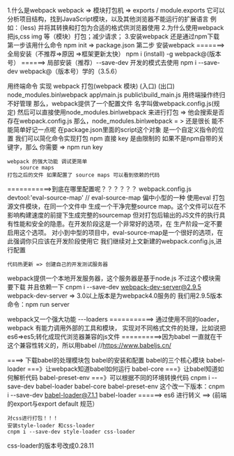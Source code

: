 1.什么是webpack
  webpack => 模块打包机 => exports / module.exports
  它可以分析项目结构，找到JavaScript模块，以及其他浏览器不能运行的扩展语言
  例如：（less) 并将其转换和打包为合适的格式供浏览器使用
2.为什么使用webpack
  把js,css img 等（模块）打包；减少请求；
3.安装webpack
  还是通过npm下载
  第一步该用什么命令
  npm init => package.json
  第二步 安装webpack
  =======>全局安装（不推荐=>原因 =>框架更新太快）
  npm i (install) -g webpack@(版本号）
  ======> 局部安装（推荐）--save-dev 开发的模式去使用
  npm i --save-dev webpack@（版本号）学的（3.5.6）

用终端命令 实现 webpack 打包(webpack 模块) (入口) (出口)
node_modules\.bin\webpack app\main.js public\build_main.js
用终端操作终归不好管理
那么，webpack提供了一个配置文件 名字叫做webpack.config.js(规定)
然后可以直接使用node_modules\.bin\webpack
来进行打包 => 他会搜索是否存在webpack.config.js
那么，node_modules\.bin\webpack = > 还是很长
能不能简单好记一点呢
在package.json里面的script这个对象
是一个自定义指令的位置
我们可以简化命令实现打包
npm 直接 key 是由限制的
如果不是npm自带的关键字，那么 你需要 => npm run key


    webpack 的强大功能 调试更简单
        source maps
    打包之后的文件 如果配置了 source maps 可以看到依赖的代码
===========>到底在哪里配置呢？？？？？？
webpack.config.js
devtool:'eval-source-map'
// eval-source-map 偏中小型的一种
使用eval 打包源文件模块，在同一个文件中
生成一个干净完整source map。这个文件可以在不影响构建速度的前提下生成完整的sourcemap
但对打包后输出的JS文件的执行具有性能和安全的隐患。在开发阶段这是一个非常好的选项，在
生产阶段一定不要启用这个选项。
对小到中型的项目中，eval-source-map是一个很好的选项，在此强调你只应该在开发阶段使用它
我们继续对上文新建的webpack.config.js,进行配置



    代码热更新 => 创建自己的开发测试服务器
webpack提供一个本地开发服务器，这个服务器是基于node.js
不过这个模块需要下载 并且依赖一下
cnpm i --save-dev webpack-dev-server@2.9.5
    webpack-dev-server => 3.0以上版本是为webpack4.0服务的
我们用2.9.5版本
命令：npm run server


webpack又一个强大功能
        ---loaders ===========>
通过使用不同的loader，webpack 有能力调用外部的工具和模块，
实现对不同格式文件的处理，比如说把es6=>es5;转化成现代浏览器兼容的js文件
==========>因为babel 一直就在干这个兼容性转义的，所以用babel  //https://www.babeljs.cn/

====> 下载babel的处理模块包
babel的安装和配置
    babel的三个核心模块
        babel-loader ===》让webpack知道babel如何运行
        babel-core ===》让babel知道如何解析代码
        babel-preset-env ===》可以根据不同的环境转换代码
cnpm i --save-dev babel-loader babel-core babel-preset-env
    这个改一下版本：cnpm i --save-dev babel-loader@7.1.1
    babel-loader ======> es6 进行转义 ==> (前端的export与export default 规范）

    对css进行打包！！！
    安装style-loader 和css-loader
    cnpm i --save-dev style-loader css-loader
css-loader的版本号改成0.28.11 
